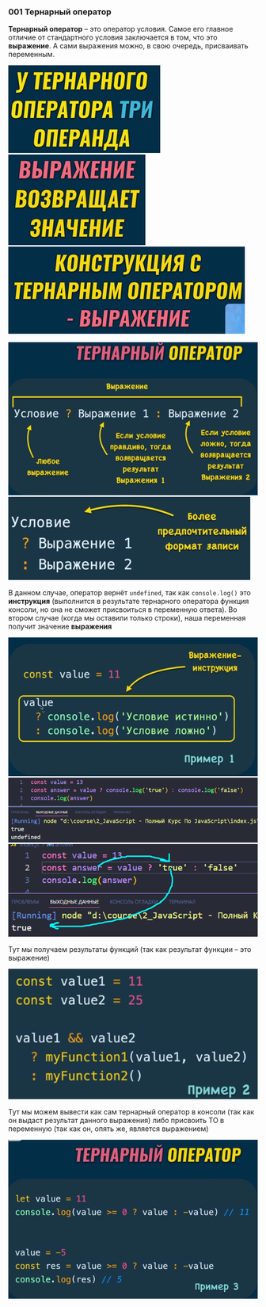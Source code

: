 ### 001 Тернарный оператор

**Тернарный оператор** – это оператор условия. Самое его главное отличие от стандартного условия заключается в том, что это **выражение**. А сами выражения можно, в свою очередь, присваивать переменным.

![](_png/40c8f90d1f317a794b2b9b8f68fa13c4.png)![](_png/449fb3f72a2f568de74fe5e6f750fc64.png) ![](_png/c2013fb55dd1f615e4a0efbe42ec74dd.png)

![](_png/4896bd873fa2847fa7ffb2a83eb50aff.png)![](_png/3673fb70aa52656a73fda6d09049e0d6.png)

В данном случае, оператор вернёт `undefined`, так как `console.log()` это **инструкция** (выполнится в результате тернарного оператора функция консоли, но она не сможет присвоиться в переменную ответа). Во втором случае (когда мы оставили только строки), наша переменная получит значение **выражения**

![](_png/3d7ca6f4e31c43cecd51fab46bbb9aef.png)![](_png/9c2760b8e31c34ef27d9228007b95655.png)
![](_png/961a4faf91b35d3915c90c612088c13b.png)

Тут мы получаем результаты функций (так как результат функции – это выражение)

![](_png/f30f21a7fcf283987a7b204285a524f4.png)

Тут мы можем вывести как сам тернарный оператор в консоли (так как он выдаст результат данного выражения) либо присвоить ТО в переменную (так как он, опять же, является выражением)

![](_png/9688edbf608dffc4fccc8f6ba51f78f1.png)
